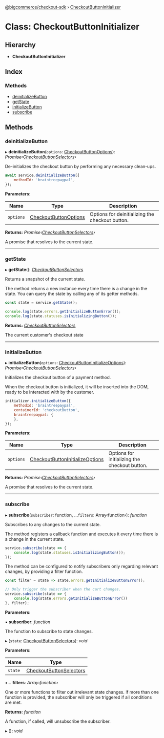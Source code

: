 [@bigcommerce/checkout-sdk](../README.md) › [CheckoutButtonInitializer](checkoutbuttoninitializer.md)

# Class: CheckoutButtonInitializer

## Hierarchy

* **CheckoutButtonInitializer**

## Index

### Methods

* [deinitializeButton](checkoutbuttoninitializer.md#deinitializebutton)
* [getState](checkoutbuttoninitializer.md#getstate)
* [initializeButton](checkoutbuttoninitializer.md#initializebutton)
* [subscribe](checkoutbuttoninitializer.md#subscribe)

## Methods

###  deinitializeButton

▸ **deinitializeButton**(`options`: [CheckoutButtonOptions](../interfaces/checkoutbuttonoptions.md)): *Promise‹[CheckoutButtonSelectors](../interfaces/checkoutbuttonselectors.md)›*

De-initializes the checkout button by performing any necessary clean-ups.

```js
await service.deinitializeButton({
    methodId: 'braintreepaypal',
});
```

**Parameters:**

Name | Type | Description |
------ | ------ | ------ |
`options` | [CheckoutButtonOptions](../interfaces/checkoutbuttonoptions.md) | Options for deinitializing the checkout button. |

**Returns:** *Promise‹[CheckoutButtonSelectors](../interfaces/checkoutbuttonselectors.md)›*

A promise that resolves to the current state.

___

###  getState

▸ **getState**(): *[CheckoutButtonSelectors](../interfaces/checkoutbuttonselectors.md)*

Returns a snapshot of the current state.

The method returns a new instance every time there is a change in the
state. You can query the state by calling any of its getter methods.

```js
const state = service.getState();

console.log(state.errors.getInitializeButtonError());
console.log(state.statuses.isInitializingButton());
```

**Returns:** *[CheckoutButtonSelectors](../interfaces/checkoutbuttonselectors.md)*

The current customer's checkout state

___

###  initializeButton

▸ **initializeButton**(`options`: [CheckoutButtonInitializeOptions](../interfaces/checkoutbuttoninitializeoptions.md)): *Promise‹[CheckoutButtonSelectors](../interfaces/checkoutbuttonselectors.md)›*

Initializes the checkout button of a payment method.

When the checkout button is initialized, it will be inserted into the DOM,
ready to be interacted with by the customer.

```js
initializer.initializeButton({
    methodId: 'braintreepaypal',
    containerId: 'checkoutButton',
    braintreepaypal: {
    },
});
```

**Parameters:**

Name | Type | Description |
------ | ------ | ------ |
`options` | [CheckoutButtonInitializeOptions](../interfaces/checkoutbuttoninitializeoptions.md) | Options for initializing the checkout button. |

**Returns:** *Promise‹[CheckoutButtonSelectors](../interfaces/checkoutbuttonselectors.md)›*

A promise that resolves to the current state.

___

###  subscribe

▸ **subscribe**(`subscriber`: function, ...`filters`: Array‹function›): *function*

Subscribes to any changes to the current state.

The method registers a callback function and executes it every time there
is a change in the current state.

```js
service.subscribe(state => {
    console.log(state.statuses.isInitializingButton());
});
```

The method can be configured to notify subscribers only regarding
relevant changes, by providing a filter function.

```js
const filter = state => state.errors.getInitializeButtonError();

// Only trigger the subscriber when the cart changes.
service.subscribe(state => {
    console.log(state.errors.getInitializeButtonError())
}, filter);
```

**Parameters:**

▪ **subscriber**: *function*

The function to subscribe to state changes.

▸ (`state`: [CheckoutButtonSelectors](../interfaces/checkoutbuttonselectors.md)): *void*

**Parameters:**

Name | Type |
------ | ------ |
`state` | [CheckoutButtonSelectors](../interfaces/checkoutbuttonselectors.md) |

▪... **filters**: *Array‹function›*

One or more functions to filter out irrelevant state
changes. If more than one function is provided, the subscriber will only
be triggered if all conditions are met.

**Returns:** *function*

A function, if called, will unsubscribe the subscriber.

▸ (): *void*
